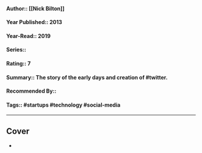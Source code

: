 #### Author:: [[Nick Bilton]]
#### Year Published:: 2013
#### Year-Read:: 2019
#### Series::
#### Rating:: 7
#### Summary:: The story of the early days and creation of #twitter.
#### Recommended By::
#### Tags:: #startups #technology #social-media 

---
## Cover
- ![]()